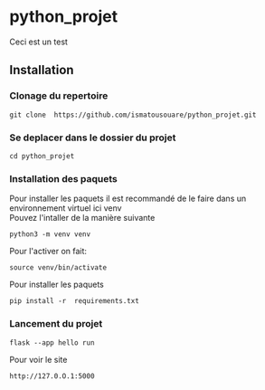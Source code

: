 # python_projet
Ceci est un test

## Installation 
### Clonage du repertoire
```
git clone  https://github.com/ismatousouare/python_projet.git
```
### Se deplacer dans le dossier du projet
```
cd python_projet
```
### Installation des paquets 
Pour installer les paquets il est recommandé de le faire dans un environnement virtuel ici venv  
Pouvez l'intaller de la manière suivante 
```
python3 -m venv venv 
```
Pour l'activer on fait:

```
source venv/bin/activate

```
Pour installer les paquets 
```
pip install -r  requirements.txt
``` 
### Lancement du projet
```
flask --app hello run  
```
Pour voir le site 
```
http://127.0.O.1:5000
```

